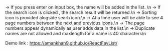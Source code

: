 -> If you press enter on input box, the name will be added in the list. \n
-> If the search icon is clicked , the search result will be returned.\n
-> Sorting icon is provided alogside searh icon.\n
-> At a time user will be able to see 4 page numbers between the next and previous icons.\n
-> The page numbers appear dynamically as user adds data in the list.\n
-> Duplicate names are not allowed and maxlength for a name is 40 characters\n

Demo link : https://amankhan9.github.io/ReactFavList/
